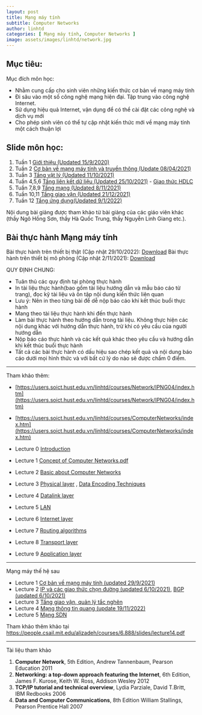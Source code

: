 ```yaml
---
layout: post
title: Mạng máy tính
subtitle: Computer Networks
author: linhtd
categories: [ Mạng máy tính, Computer Networks ]
image: assets/images/linhtd/network.jpg
---
```


## Mục tiêu:

Mục đích môn học:

- Nhằm cung cấp cho sinh viên những kiến thức cơ bản về mạng máy tính
- Đi sâu vào một số công nghệ mạng hiện đại. Tập trung vào công nghệ Internet.
- Sử dụng hiệu quả Internet, vận dụng để có thể cài đặt các công nghệ và dịch vụ mới
- Cho phép sinh viên có thể tự cập nhật kiến thức mới về mạng máy tính một cách thuận lợi


## Slide môn học:

1. Tuần 1 [Giới thiệu (Updated 15/9/2020)](https://users.soict.hust.edu.vn/linhtd/courses/Network/IPNG04/Gioi%20thieu.pdf)
2. Tuần 2 [Cơ bản về mạng máy tính và truyền thông (Update 08/04/2021)](https://users.soict.hust.edu.vn/linhtd/courses/Network/IPNG04/Chuong%201-Tong%20quan.pdf)
3. Tuần 3 [Tầng vật lý (Updated 11/10/2021)](https://users.soict.hust.edu.vn/linhtd/courses/Network/IPNG04/Chuong%202-Tang%20vat%20ly.pdf)
4. Tuần 4,5,6 [Tầng liên kết dữ liệu (Updated 25/10/2021)](https://users.soict.hust.edu.vn/linhtd/courses/Network/IPNG04/Chuong%203-Tang%20lien%20ket%20du%20lieu.pdf) - [Giao thức HDLC](https://users.soict.hust.edu.vn/linhtd/courses/Network/IPNG04/L%20Chuong%205%20-%20Tang%20lien%20ket%20du%20lieu-%20Giao%20thuc%20HDLC.pdf)
5. Tuần 7,8,9 [Tầng mạng (Updated 8/11/2021)](https://users.soict.hust.edu.vn/linhtd/courses/Network/IPNG04/Chuong%204-%20Tang%20Mang.pdf)
6. Tuần 10,11 [Tầng giao vận (Updated 21/12/2021)](https://users.soict.hust.edu.vn/linhtd/courses/Network/IPNG04/Chuong%205-Tang%20giao%20van.pdf)
7. Tuần 12 [Tầng ứng dụng(Updated 9/1/2022)](https://users.soict.hust.edu.vn/linhtd/courses/Network/IPNG04/Ch%C6%B0%C6%A1ng%206%20-%20T%E1%BA%A7ng%20%E1%BB%A9ng%20d%E1%BB%A5ng.pdf)

Nội dung bài giảng được tham khảo từ bài giảng của các giáo viên khác (thầy Ngô Hồng Sơn, thầy Hà Quốc Trung, thầy Nguyễn Linh Giang etc.). 

## Bài thực hành Mạng máy tính

Bài thực hành trên thiết bị thật (Cập nhật 29/10/2022): [Download](https://users.soict.hust.edu.vn/linhtd/courses/Network/IPNG04/Lab_IT3080_Mang_may_tinh_20221029.docx)
Bài thực hành trên thiết bị mô phỏng (Cập nhật 2/11/2021): [Download](https://users.soict.hust.edu.vn/linhtd/courses/Network/IPNG04/Lab_IT3080_Mang_may_tinh-simulation_20211030.docx)

QUY ĐỊNH CHUNG:
- Tuân thủ các quy định tại phòng thực hành
- In tài liệu thực hành(bao gồm tài liệu hướng dẫn và mẫu báo cáo từ trang), đọc kỹ tài liệu và ôn tập nội dung kiến thức liên quan
- Lưu ý: Nên in theo từng bài để dễ nộp báo cáo khi kết thúc buổi thực hành
- Mang theo tài liệu thực hành khi đến thực hành
- Làm bài thực hành theo hướng dẫn trong tài liệu. Không thực hiện các nội dung khác với hướng dẫn thực hành, trừ khi có yêu cầu của người hướng dẫn
- Nộp báo cáo thực hành và các kết quả khác theo yêu cầu và hướng dẫn khi kết thúc buổi thực hành
- Tất cả các bài thực hành có dấu hiệu sao chép kết quả và nội dung báo cáo dưới mọi hình thức và với bất cứ lý do nào sẽ được chấm 0 điểm.

-----
Tham khảo thêm:
- [https://users.soict.hust.edu.vn/linhtd/courses/Network/IPNG04/index.htm](https://users.soict.hust.edu.vn/linhtd/courses/Network/IPNG04/index.htm)
- [https://users.soict.hust.edu.vn/linhtd/courses/ComputerNetworks/index.htm](https://users.soict.hust.edu.vn/linhtd/courses/ComputerNetworks/index.htm)

- Lecture 0 [Introduction](https://users.soict.hust.edu.vn/linhtd/courses/ComputerNetworks/Lecture%200-Introduction.pdf)
- Lecture 1 [Concept of Computer Networks.pdf](https://users.soict.hust.edu.vn/linhtd/courses/ComputerNetworks/Lecture%201%20-%20Concept%20of%20Computer%20Networks.pdf)
- Lecture 2 [Basic about Computer Networks](https://users.soict.hust.edu.vn/linhtd/courses/ComputerNetworks/Lecture%202%20-%20Basic%20about%20computer%20networks.pdf)
- Lecture 3 [Physical layer](https://users.soict.hust.edu.vn/linhtd/courses/ComputerNetworks/Lecture%203%20-%20Physical%20layer.pdf) , [Data Encoding Techniques](https://web.cs.wpi.edu/~rek/Undergrad_Nets/B06/Data_Encoding.pdf)
- Lecture 4 [Datalink layer](https://users.soict.hust.edu.vn/linhtd/courses/ComputerNetworks/Lecture%204%20-%20Datalink%20layer.pdf)
- Lecture 5 [LAN](https://users.soict.hust.edu.vn/linhtd/courses/ComputerNetworks/Lecture%205-%20LAN.pdf)
- Lecture 6 [Internet layer](https://users.soict.hust.edu.vn/linhtd/courses/ComputerNetworks/Lecture%206%20-%20Internet%20Layer.pdf)
- Lecture 7 [Routing algorithms](https://users.soict.hust.edu.vn/linhtd/courses/ComputerNetworks/Lecture%207%20-%20Routing.pdf)
- Lecture 8 [Transport layer](https://users.soict.hust.edu.vn/linhtd/courses/ComputerNetworks/Lecture%208%20-%20Transport%20layer.pdf)
- Lecture 9 [Application layer](https://users.soict.hust.edu.vn/linhtd/courses/ComputerNetworks/Lecture%209%20-%20Application%20layer.pdf)

-----
Mạng máy thế hệ sau

- Lecture 1 [Cơ bản về mạng máy tính (updated 29/9/2021)](https://users.soict.hust.edu.vn/linhtd/courses/AdvancedNet/01-Co_ban_ve_mang.pdf)
- Lecture 2 [IP và các giao thức chọn đường (updated 6/10/2021)](https://users.soict.hust.edu.vn/linhtd/courses/AdvancedNet/02-IP_giao_thuc_chon_duong.pdf), [BGP (updated 6/10/2021)](https://users.soict.hust.edu.vn/linhtd/courses/AdvancedNet/02-BGP.pdf)
- Lecture 3 [Tầng giao vận, quản lý tắc nghẽn](https://users.soict.hust.edu.vn/linhtd/courses/AdvancedNet/03-TCP_congestion_control.pdf)
- Lecture 4 [Mạng thông tin quang (update 19/11/2022)](https://users.soict.hust.edu.vn/linhtd/courses/AdvancedNet/04-Mang%20thong%20tin%20quang.pdf)
- Lecture 5 [Mạng SDN](https://users.soict.hust.edu.vn/linhtd/courses/AdvancedNet/05-SDN%20Network.pdf)

Tham khảo thêm khảo tại
https://people.csail.mit.edu/alizadeh/courses/6.888/slides/lecture14.pdf

-----
Tài liệu tham khảo
1. **Computer Network**, 5th Edition, Andrew Tannenbaum, Pearson Education 2011
2. **Networking: a top-down approach featuring the Internet**, 6th Edition, James F. Kurose, Keith W. Ross, Addison Wesley 2012
3. **TCP/IP tutorial and technical overview**, Lydia Parziale, David T.Britt, IBM Redbooks 2006
4. **Data and Computer Communications**, 8th Edition William Stallings, Pearson Prentice Hall 2007